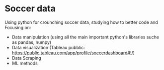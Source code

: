 # Soccer data
Using python for crounching soccer data, studying how to better code and Focusing on:

- Data manipulation (using all the main important python's libraries suche as pandas, numpy)
- Data visualization (Tableau pubblic: https://public.tableau.com/app/profile/soccerdashboard#!/)
- Data Scraping 
- ML methods
